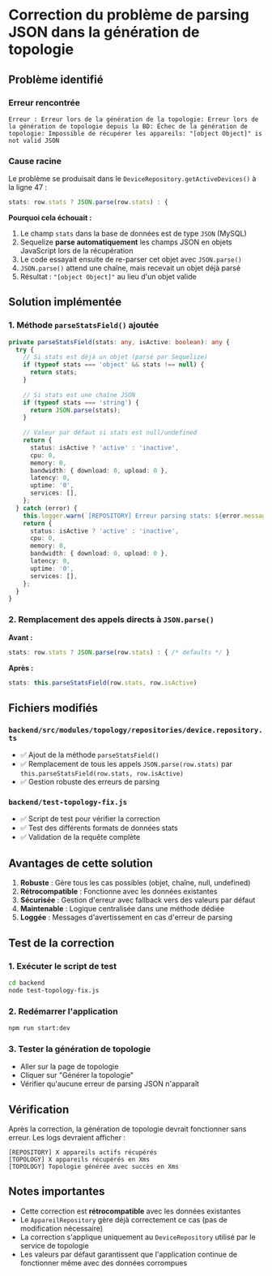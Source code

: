# Correction du problème de parsing JSON dans la génération de topologie

## Problème identifié

### Erreur rencontrée
```
Erreur : Erreur lors de la génération de la topologie: Erreur lors de la génération de topologie depuis la BD: Échec de la génération de topologie: Impossible de récupérer les appareils: "[object Object]" is not valid JSON
```

### Cause racine
Le problème se produisait dans le `DeviceRepository.getActiveDevices()` à la ligne 47 :

```typescript
stats: row.stats ? JSON.parse(row.stats) : {
```

**Pourquoi cela échouait :**
1. Le champ `stats` dans la base de données est de type `JSON` (MySQL)
2. Sequelize **parse automatiquement** les champs JSON en objets JavaScript lors de la récupération
3. Le code essayait ensuite de re-parser cet objet avec `JSON.parse()`
4. `JSON.parse()` attend une chaîne, mais recevait un objet déjà parsé
5. Résultat : `"[object Object]"` au lieu d'un objet valide

## Solution implémentée

### 1. Méthode `parseStatsField()` ajoutée

```typescript
private parseStatsField(stats: any, isActive: boolean): any {
  try {
    // Si stats est déjà un objet (parsé par Sequelize)
    if (typeof stats === 'object' && stats !== null) {
      return stats;
    }
    
    // Si stats est une chaîne JSON
    if (typeof stats === 'string') {
      return JSON.parse(stats);
    }
    
    // Valeur par défaut si stats est null/undefined
    return {
      status: isActive ? 'active' : 'inactive',
      cpu: 0,
      memory: 0,
      bandwidth: { download: 0, upload: 0 },
      latency: 0,
      uptime: '0',
      services: [],
    };
  } catch (error) {
    this.logger.warn(`[REPOSITORY] Erreur parsing stats: ${error.message}, utilisation des valeurs par défaut`);
    return {
      status: isActive ? 'active' : 'inactive',
      cpu: 0,
      memory: 0,
      bandwidth: { download: 0, upload: 0 },
      latency: 0,
      uptime: '0',
      services: [],
    };
  }
}
```

### 2. Remplacement des appels directs à `JSON.parse()`

**Avant :**
```typescript
stats: row.stats ? JSON.parse(row.stats) : { /* defaults */ }
```

**Après :**
```typescript
stats: this.parseStatsField(row.stats, row.isActive)
```

## Fichiers modifiés

### `backend/src/modules/topology/repositories/device.repository.ts`
- ✅ Ajout de la méthode `parseStatsField()`
- ✅ Remplacement de tous les appels `JSON.parse(row.stats)` par `this.parseStatsField(row.stats, row.isActive)`
- ✅ Gestion robuste des erreurs de parsing

### `backend/test-topology-fix.js`
- ✅ Script de test pour vérifier la correction
- ✅ Test des différents formats de données stats
- ✅ Validation de la requête complète

## Avantages de cette solution

1. **Robuste** : Gère tous les cas possibles (objet, chaîne, null, undefined)
2. **Rétrocompatible** : Fonctionne avec les données existantes
3. **Sécurisée** : Gestion d'erreur avec fallback vers des valeurs par défaut
4. **Maintenable** : Logique centralisée dans une méthode dédiée
5. **Loggée** : Messages d'avertissement en cas d'erreur de parsing

## Test de la correction

### 1. Exécuter le script de test
```bash
cd backend
node test-topology-fix.js
```

### 2. Redémarrer l'application
```bash
npm run start:dev
```

### 3. Tester la génération de topologie
- Aller sur la page de topologie
- Cliquer sur "Générer la topologie"
- Vérifier qu'aucune erreur de parsing JSON n'apparaît

## Vérification

Après la correction, la génération de topologie devrait fonctionner sans erreur. Les logs devraient afficher :

```
[REPOSITORY] X appareils actifs récupérés
[TOPOLOGY] X appareils récupérés en Xms
[TOPOLOGY] Topologie générée avec succès en Xms
```

## Notes importantes

- Cette correction est **rétrocompatible** avec les données existantes
- Le `AppareilRepository` gère déjà correctement ce cas (pas de modification nécessaire)
- La correction s'applique uniquement au `DeviceRepository` utilisé par le service de topologie
- Les valeurs par défaut garantissent que l'application continue de fonctionner même avec des données corrompues 